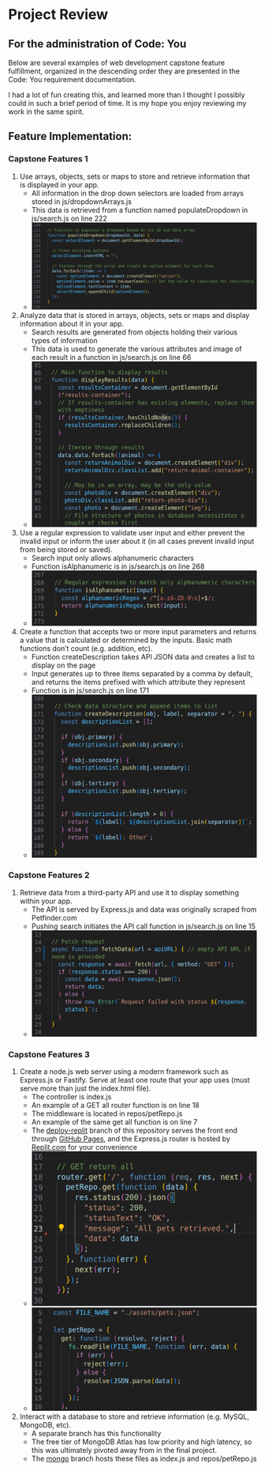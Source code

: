 # Project Review

## For the administration of Code: You

Below are several examples of web development capstone feature fulfillment, organized in the descending order they are presented in the Code: You requirement documentation.

I had a lot of fun creating this, and learned more than I thought I possibly could in such a brief period of time. It is my hope you enjoy reviewing my work in the same spirit.

## Feature Implementation:

### Capstone Features 1

1. Use arrays, objects, sets or maps to store and retrieve information that is displayed in your app.
    - All information in the drop down selectors are loaded from arrays stored in js/dropdownArrays.js
    - This data is retrieved from a function named populateDropdown in js/search.js on line 222
    - ![feature_1-1](./assets/feature_1-1.png)
2. Analyze data that is stored in arrays, objects, sets or maps and display information about it in your app.
    - Search results are generated from objects holding their various types of information
    - This data is used to generate the various attributes and image of each result in a function in js/search.js on line 66
    - ![feature_1-2](./assets/feature_1-2.png)
3. Use a regular expression to validate user input and either prevent the invalid input or inform the user about it (in all cases prevent invalid input from being stored or saved).
    - Search input only allows alphanumeric characters
    - Function isAlphanumeric is in js/search.js on line 268
    - ![feature_1-3](./assets/feature_1-3.png)
4. Create a function that accepts two or more input parameters and returns a value that is calculated or determined by the inputs.  Basic math functions don’t count (e.g. addition, etc).
    - Function createDescription takes API JSON data and creates a list to display on the page
    - Input generates up to three items separated by a comma by default, and returns the items prefixed with which attribute they represent
    - Function is in js/search.js on line 171
    - ![feature_1-4](./assets/feature_1-4.png)

### Capstone Features 2

1. Retrieve data from a third-party API and use it to display something within your app.
    - The API is served by Express.js and data was originally scraped from Petfinder.com
    - Pushing search initiates the API call function in js/search.js on line 15
    - ![feature_2-1](./assets/feature_2-1.png)

### Capstone Features 3

1. Create a node.js web server using a modern framework such as Express.js or Fastify.  Serve at least one route that your app uses (must serve more than just the index.html file).
    - The controller is index.js
    - An example of a GET all router function is on line 18
    - The middleware is located in repos/petRepo.js
    - An example of the same get all function is on line 7
    - The [deploy-replit](https://github.com/keith-flynn/pet-adoption-website/tree/deploy-replit) branch of this repository serves the front end through [GitHub Pages](https://keith-flynn.github.io/pet-adoption-website/), and the Express.js router is hosted by [Replit.com](https://replit.com/) for your convenience 
    - ![feature_3-1.1](./assets/feature_3-1.1.png)
    - ![feature_3-1.2](./assets/feature_3-1.2.png)    
2. Interact with a database to store and retrieve information (e.g. MySQL, MongoDB, etc).
    - A separate branch has this functionality
    - The free tier of MongoDB Atlas has low priority and high latency, so this was ultimately pivoted away from in the final project.
    - The [mongo](https://github.com/keith-flynn/pet-adoption-website/tree/mongo) branch hosts these files as index.js and repos/petRepo.js
